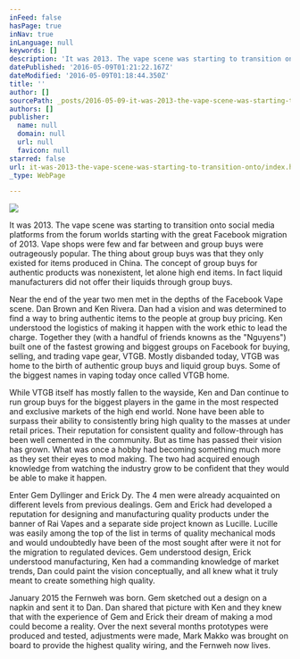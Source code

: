 ```yaml
---
inFeed: false
hasPage: true
inNav: true
inLanguage: null
keywords: []
description: 'It was 2013. The vape scene was starting to transition onto social media platforms from the forum worlds starting with the great Facebook migration of 2013. Vape shops were few and far between and group buys were outrageously popular. The thing about group buys was that they only existed for items produced in China. The concept of group buys for authentic products was nonexistent, let alone high end items. In fact liquid manufacturers did not offer their liquids through group buys. '
datePublished: '2016-05-09T01:21:22.167Z'
dateModified: '2016-05-09T01:18:44.350Z'
title: ''
author: []
sourcePath: _posts/2016-05-09-it-was-2013-the-vape-scene-was-starting-to-transition-onto.md
authors: []
publisher:
  name: null
  domain: null
  url: null
  favicon: null
starred: false
url: it-was-2013-the-vape-scene-was-starting-to-transition-onto/index.html
_type: WebPage

---
```

![](https://the-grid-user-content.s3-us-west-2.amazonaws.com/fe8161eb-87b4-4243-bba5-947f7d2762a4.png)

It was 2013\. The vape scene was starting to transition onto social media platforms from the forum worlds starting with the great Facebook migration of 2013\. Vape shops were few and far between and group buys were outrageously popular. The thing about group buys was that they only existed for items produced in China. The concept of group buys for authentic products was nonexistent, let alone high end items. In fact liquid manufacturers did not offer their liquids through group buys. 

Near the end of the year two men met in the depths of the Facebook Vape scene. Dan Brown and Ken Rivera. Dan had a vision and was determined to find a way to bring authentic items to the people at group buy pricing. Ken understood the logistics of making it happen with the work ethic to lead the charge. Together they (with a handful of friends knowns as the "Nguyens") built one of the fastest growing and biggest groups on Facebook for buying, selling, and trading vape gear, VTGB. Mostly disbanded today, VTGB was home to the birth of authentic group buys and liquid group buys. Some of the biggest names in vaping today once called VTGB home. 

While VTGB itself has mostly fallen to the wayside, Ken and Dan continue to run group buys for the biggest players in the game in the most respected and exclusive markets of the high end world. None have been able to surpass their ability to consistently bring high quality to the masses at under retail prices. Their reputation for consistent quality and follow-through has been well cemented in the community. But as time has passed their vision has grown. What was once a hobby had becoming something much more as they set their eyes to mod making. The two had acquired enough knowledge from watching the industry grow to be confident that they would be able to make it happen. 

Enter Gem Dyllinger and Erick Dy. The 4 men were already acquainted on different levels from previous dealings. Gem and Erick had developed a reputation for designing and manufacturing quality products under the banner of Rai Vapes and a separate side project known as Lucille. Lucille was easily among the top of the list in terms of quality mechanical mods and would undoubtedly have been of the most sought after were it not for the migration to regulated devices. Gem understood design, Erick understood manufacturing, Ken had a commanding knowledge of market trends, Dan could paint the vision conceptually, and all knew what it truly meant to create something high quality. 

January 2015 the Fernweh was born. Gem sketched out a design on a napkin and sent it to Dan. Dan shared that picture with Ken and they knew that with the experience of Gem and Erick their dream of making a mod could become a reality. Over the next several months prototypes were produced and tested, adjustments were made, Mark Makko was brought on board to provide the highest quality wiring, and the Fernweh now lives.
